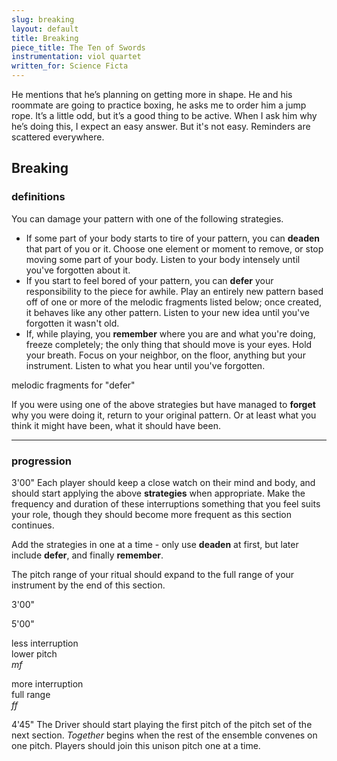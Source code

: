 ```yaml
---
slug: breaking
layout: default
title: Breaking
piece_title: The Ten of Swords
instrumentation: viol quartet
written_for: Science Ficta
---
```


<div class="main-text narrative" markdown="1">
He mentions that he’s planning on getting more in shape. He and his roommate are going to practice boxing, he asks me to order him a jump rope. It’s a little odd, but it’s a good thing to be active. When I ask him why he’s doing this, I expect an easy answer. But it's not easy. Reminders are scattered everywhere.

</div>

## Breaking

<div class="main-text" markdown="1">

### definitions

You can damage your pattern with one of the following strategies.

* If some part of your body starts to tire of your pattern, you can **deaden** that part of you or it. Choose one element or moment to remove, or stop moving some part of your body. Listen to your body intensely until you've forgotten about it.
* If you start to feel bored of your pattern, you can **defer** your responsibility to the piece for awhile. Play an entirely new pattern based off of one or more of the melodic fragments listed below; once created, it behaves like any other pattern. Listen to your new idea until you've forgotten it wasn't old.
* If, while playing, you **remember** where you are and what you're doing, freeze completely; the only thing that should move is your eyes. Hold your breath. Focus on your neighbor, on the floor, anything but your instrument. Listen to what you hear until you've forgotten.

</div>

<div class="break-svg">
	<object type="image/svg+xml" data="assets/svg/cells_1a.svg"></object>
	<p class="caption">melodic fragments for "defer"</p>
</div>

<div class="main-text" markdown="1">

If you were using one of the above strategies but have managed to **forget** why you were doing it, return to your original pattern. Or at least what you think it might have been, what it should have been.

</div>

<!-- <div class="stop-block" markdown="1">
When you remember where you are and what you’re doing,

*STOP*
suddenly, body frozen, bow still stuck on whatever string you were just playing.
</div>

<div class="continue-block" markdown="1">
hold your breath.

Focus on your neighbor, on the floor, anything but your instrument. Listen to what you hear around you until you’ve forgotten.
</div> -->

<!-- and then continue as if nothing happened. <span>(it didn't.)</span> Start your pattern again, or at least what you think it might have been, what it should have been.
 -->

<div class="main-text" markdown="1">

---

### progression

<span class="time">3'00"</span>
Each player should keep a close watch on their mind and body, and should start applying the above **strategies** when appropriate. Make the frequency and duration of these interruptions something that you feel suits your role, though they should become more frequent as this section continues.

Add the strategies in one at a time - only use **deaden** at first, but later include **defer**, and finally **remember**.

The pitch range of your ritual should expand to the full range of your instrument by the end of this section.

<div class="arc-block">
	<div class="arc-inner arc-gradient">
		<p class="start">3'00"</p>
		<p>5'00"</p>
	</div>
	<div class="arc-inner arc-text">
		<p class="start">less interruption<br />lower pitch<br /><em>mf</em></p>
		<p>more interruption<br />full range<br /><em>ff</em></p>
	</div>
</div>

<span class="time">4'45"</span>
The Driver should start playing the first pitch of the pitch set of the next section. *Together* begins when the rest of the ensemble convenes on one pitch. Players should join this unison pitch one at a time.

</div>

<!-- 
- add "each individual should do this intermittently" earlier
- get rid of the "melodic fragments" part
- give some actual melodic fragments to choose from!
- isn't clear that they should be more + more frequent
- continue until it gets too high + quiet and disappears -->